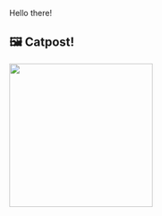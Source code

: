 Hello there!



## 🖼️ Catpost!

<sub>
    <img src="https://cdn2.thecatapi.com/images/e9a.jpg" height="256">
</sub>

